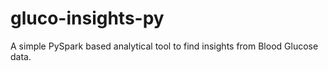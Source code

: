 # gluco-insights-py
A simple PySpark based analytical tool to find insights from Blood Glucose data.
